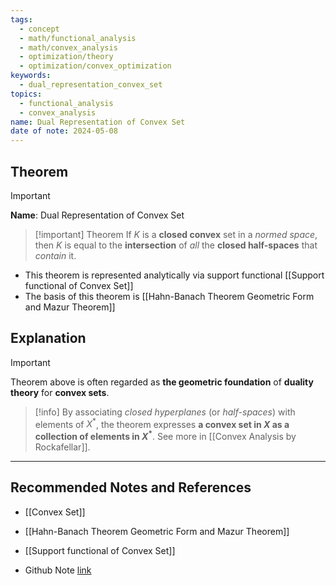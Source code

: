 ```yaml
---
tags:
  - concept
  - math/functional_analysis
  - math/convex_analysis
  - optimization/theory
  - optimization/convex_optimization
keywords:
  - dual_representation_convex_set
topics:
  - functional_analysis
  - convex_analysis
name: Dual Representation of Convex Set
date of note: 2024-05-08
---
```


## Theorem

>[!important]
>**Name**:   Dual Representation of Convex Set

>[!important] Theorem
>If $K$ is a **closed convex** set in a *normed space*, then $K$ is equal to the **intersection** of *all* the **closed half-spaces** that *contain* it. 

- This theorem is represented analytically via support functional  [[Support functional of Convex Set]]
- The basis of this theorem is [[Hahn-Banach Theorem Geometric Form and Mazur Theorem]]



## Explanation

>[!important]
>Theorem above is often regarded as **the geometric foundation** of **duality theory** for **convex sets**. 
>


>[!info]
>By associating *closed hyperplanes* (or *half-spaces*) with elements of $X^{*}$, the theorem expresses **a convex set in $X$ as a collection of elements in $X^{*}$**. See more in [[Convex Analysis by Rockafellar]].




-----------
##  Recommended Notes and References

- [[Convex Set]]
- [[Hahn-Banach Theorem Geometric Form and Mazur Theorem]]
- [[Support functional of Convex Set]]


- Github Note [link](https://github.com/TianpeiLuke/SelfStudyNotes/tree/master/self-study/probability_and_measure_theory)
